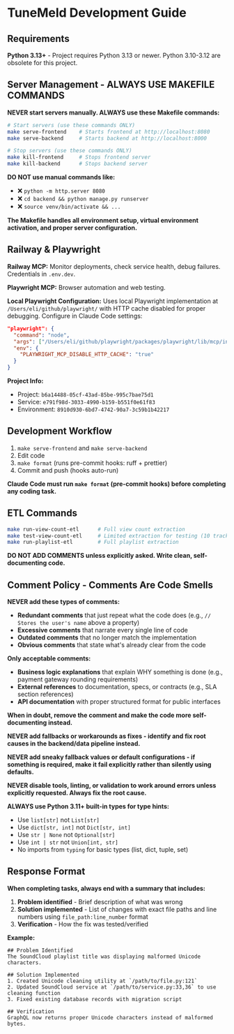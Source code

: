 # TuneMeld Development Guide

## Requirements

**Python 3.13+** - Project requires Python 3.13 or newer. Python 3.10-3.12 are obsolete for this project.

## Server Management - ALWAYS USE MAKEFILE COMMANDS

**NEVER start servers manually. ALWAYS use these Makefile commands:**

```bash
# Start servers (use these commands ONLY)
make serve-frontend    # Starts frontend at http://localhost:8080
make serve-backend     # Starts backend at http://localhost:8000

# Stop servers (use these commands ONLY)
make kill-frontend     # Stops frontend server
make kill-backend      # Stops backend server
```

**DO NOT use manual commands like:**

- ❌ `python -m http.server 8080`
- ❌ `cd backend && python manage.py runserver`
- ❌ `source venv/bin/activate && ...`

**The Makefile handles all environment setup, virtual environment activation, and proper server configuration.**

## Railway & Playwright

**Railway MCP:** Monitor deployments, check service health, debug failures. Credentials in `.env.dev`.

**Playwright MCP:** Browser automation and web testing.

**Local Playwright Configuration:** Uses local Playwright implementation at `/Users/eli/github/playwright/` with HTTP cache disabled for proper debugging. Configure in Claude Code settings:

```json
"playwright": {
  "command": "node",
  "args": ["/Users/eli/github/playwright/packages/playwright/lib/mcp/index.js", "--disable-http-cache"],
  "env": {
    "PLAYWRIGHT_MCP_DISABLE_HTTP_CACHE": "true"
  }
}
```

**Project Info:**

- Project: `b6a14488-05cf-43ad-85be-995c7bae75d1`
- Service: `e791f98d-3033-4990-b159-b551f0e61f83`
- Environment: `8910d930-6bd7-4742-90a7-3c59b1b42217`

## Development Workflow

1. `make serve-frontend` and `make serve-backend`
2. Edit code
3. `make format` (runs pre-commit hooks: ruff + prettier)
4. Commit and push (hooks auto-run)

**Claude Code must run `make format` (pre-commit hooks) before completing any coding task.**

## ETL Commands

```bash
make run-view-count-etl      # Full view count extraction
make test-view-count-etl     # Limited extraction for testing (10 tracks)
make run-playlist-etl        # Full playlist extraction
```

**DO NOT ADD COMMENTS unless explicitly asked. Write clean, self-documenting code.**

## Comment Policy - Comments Are Code Smells

**NEVER add these types of comments:**

- **Redundant comments** that just repeat what the code does (e.g., `// Stores the user's name` above a property)
- **Excessive comments** that narrate every single line of code
- **Outdated comments** that no longer match the implementation
- **Obvious comments** that state what's already clear from the code

**Only acceptable comments:**

- **Business logic explanations** that explain WHY something is done (e.g., payment gateway rounding requirements)
- **External references** to documentation, specs, or contracts (e.g., SLA section references)
- **API documentation** with proper structured format for public interfaces

**When in doubt, remove the comment and make the code more self-documenting instead.**

**NEVER add fallbacks or workarounds as fixes - identify and fix root causes in the backend/data pipeline instead.**

**NEVER add sneaky fallback values or default configurations - if something is required, make it fail explicitly rather than silently using defaults.**

**NEVER disable tools, linting, or validation to work around errors unless explicitly requested. Always fix the root cause.**

**ALWAYS use Python 3.11+ built-in types for type hints:**

- Use `list[str]` not `List[str]`
- Use `dict[str, int]` not `Dict[str, int]`
- Use `str | None` not `Optional[str]`
- Use `int | str` not `Union[int, str]`
- No imports from `typing` for basic types (list, dict, tuple, set)

## Response Format

**When completing tasks, always end with a summary that includes:**

1. **Problem identified** - Brief description of what was wrong
2. **Solution implemented** - List of changes with exact file paths and line numbers using `file_path:line_number` format
3. **Verification** - How the fix was tested/verified

**Example:**

```
## Problem Identified
The SoundCloud playlist title was displaying malformed Unicode characters.

## Solution Implemented
1. Created Unicode cleaning utility at `/path/to/file.py:121`
2. Updated SoundCloud service at `/path/to/service.py:33,36` to use cleaning function
3. Fixed existing database records with migration script

## Verification
GraphQL now returns proper Unicode characters instead of malformed bytes.
```
